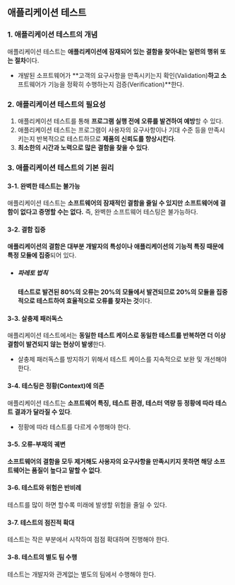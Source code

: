 ## 애플리케이션 테스트

### 1. 애플리케이션 테스트의 개념

애플리케이션 테스트는 **애플리케이션에 잠재되어 있는 결함을 찾아내는 일련의 행위 또는 절차**이다.

- 개발된 소프트웨어가 **고객의 요구사항을 만족시키는지 확인(Validation)**하고 소**프트웨어가 기능을 정확히 수행하는지 검증(Verification)**한다.

### 2. 애플리케이션 테스트의 필요성

1. 애플리케이션 테스트를 통해 **프로그램 실행 전에 오류를 발견하여 예방**할 수 있다.
2. 애플리케이션 테스트는 프로그램이 사용자의 요구사항이나 기대 수준 등을 만족시키는지 반복적으로 테스트하므로 **제품의 신뢰도를 향상시킨다**.
3. **최소한의 시간과 노력으로 많은 결함을 찾을 수 있다**.

### 3. 애플리케이션 테스트의 기본 원리

#### 3-1. 완벽한 테스트는 불가능

애플리케이션 테스트는 **소프트웨어의 잠재적인 결함을 줄일 수 있지만 소프트웨어에 결함이 없다고 증명할 수는 없다.** 즉, 완벽한 소프트웨어 테스팅은 불가능하다.

#### 3-2. 결함 집중

**애플리케이션의 결함은 대부분 개발자의 특성이나 애플리케이션의 기능적 특징 때문에 특정 모듈에 집중**되어 있다. 

- ##### 파레토 법칙

  **테스트로 발견된 80%의 오류는 20%의 모듈에서 발견되므로 20%의 모듈을 집중적으로 테스트하여 효율적으로 오류를 찾자는 것**이다.

#### 3-3. 살충제 패러독스

애플리케이션 테스트에서는 **동일한 테스트 케이스로 동일한 테스트를 반복하면 더 이상 결함이 발견되지 않는 현상이 발생**한다.

- 살충제 패러독스를 방지하기 위해서 테스트 케이스를 지속적으로 보완 및 개선해야 한다.

#### 3-4. 테스팅은 정황(Context)에 의존

애플리케이션 테스트는 **소프트웨어 특징, 테스트 환경, 테스터 역량 등 정황에 따라 테스트 결과가 달라질 수 있다**.

- 정황에 따라 테스트를 다르게 수행해야 한다.

#### 3-5. 오류-부재의 궤변

**소프트웨어의 결함을 모두 제거해도 사용자의 요구사항을 만족시키지 못하면 해당 소프트웨어는 품질이 높다고 말할 수 없다**.

#### 3-6. 테스트와 위험은 반비례

테스트를 많이 하면 할수록 미래에 발생할 위험을 줄일 수 있다.

#### 3-7. 테스트의 점진적 확대

테스트는 작은 부분에서 시작하여 점점 확대하며 진행해야 한다.

#### 3-8. 테스트의 별도 팀 수행

테스트는 개발자와 관계없는 별도의 팀에서 수행해야 한다.



